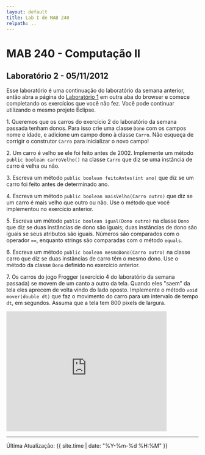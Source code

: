 ```yaml
---
layout: default
title: Lab I de MAB 240
relpath: ..
---
```


MAB 240 - Computação II
=======================

Laboratório 2 - 05/11/2012
--------------------------

Esse laboratório é uma continuação do laboratório da semana anterior, então
abra a página do [Laboratório 1](lab1.html) em outra aba do browser e 
comece completando os exercícios que você não fez. Você pode continuar
utilizando o mesmo projeto Eclipse.

1\. Queremos que os carros do exercício 2 do laboratório da semana passada
tenham donos. Para isso crie uma classe `Dono` com os campos nome e idade, e
adicione um campo dono à classe `Carro`. Não esqueça de corrigir o construtor
`Carro` para inicializar o novo campo!

2\. Um carro é velho se ele foi feito antes de 2002. Implemente um
método `public boolean carroVelho()` na classe `Carro` que diz se uma instância de
carro é velha ou não. 

3\. Escreva um método `public boolean feitoAntes(int ano)` que diz se um carro foi
feito antes de determinado ano.

4\. Escreva um método `public boolean maisVelho(Carro outro)` que diz se um carro é
mais velho que outro ou não. Use o método que você implementou no
exercício anterior.

5\. Escreva um método `public boolean igual(Dono outro)` na classe `Dono` que diz se
duas instâncias de dono são iguais; duas instâncias de dono são iguais
se seus atributos são iguais. Números são comparados com o operador
`==`, enquanto strings são comparadas com o método `equals`.

6\. Escreva um método `public boolean mesmoDono(Carro outro)` na classe carro que diz
se duas instâncias de carro têm o mesmo dono. Use o método da classe
`Dono` definido no exercício anterior.

7\. Os carros do jogo Frogger (exercício 4 do laboratório da semana
passada) se movem de um canto a outro da tela. Quando eles "saem" da tela eles
aprecem de volta vindo do lado oposto. Implemente o método `void mover(double dt)`
que faz o movimento do carro para um intervalo de tempo `dt`, em segundos. Assuma
que a tela tem 800 pixels de largura.

<iframe width="420" height="315" src="http://www.youtube.com/embed/l9fO-YuWPSk" frameborder="0" allowfullscreen="1">
dummy
</iframe>

* * * * *

Última Atualização: {{ site.time | date: "%Y-%m-%d %H:%M" }}
